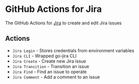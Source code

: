 # GitHub Actions for Jira
The GitHub Actions for [Jira](https://www.atlassian.com/software/jira) to create and edit Jira issues

## Actions
 - `Jira Login` - Stores credentials from environment variables
 - `Jira CLI` - Wrapped go-jira CLI
 - `Jira Create` - Create new Jira issue
 - `Jira Transition` - Transition an issue
 - `Jira Find` - Find an issue to operate
 - `Jira Comment` - Add a comment to an issue
